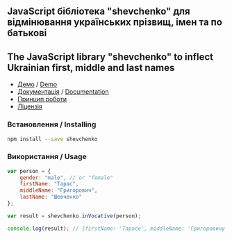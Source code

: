 ## JavaScript бібліотека "shevchenko" для відмінювання українських прізвищ, імен та по батькові

## The JavaScript library "shevchenko" to inflect Ukrainian first, middle and last names

* [Демо](http://shevchenko-js.tooleks.com/?lang=uk#demo) / [Demo](http://shevchenko-js.tooleks.com/?lang=en#demo)
* [Документація](https://github.com/tooleks/shevchenko-js/wiki/%5Buk%5D-%D0%94%D0%BE%D0%BA%D1%83%D0%BC%D0%B5%D0%BD%D1%82%D0%B0%D1%86%D1%96%D1%8F) / [Documentation](https://github.com/tooleks/shevchenko-js/wiki/%5Ben%5D-Documentation)
* [Принцип роботи](https://github.com/tooleks/shevchenko-js/wiki/%5Buk%5D-%D0%9F%D1%80%D0%B8%D0%BD%D1%86%D0%B8%D0%BF-%D1%80%D0%BE%D0%B1%D0%BE%D1%82%D0%B8)
* [Ліцензія](https://github.com/tooleks/shevchenko-js/blob/master/LICENSE)

### Встановлення / Installing

```bash
npm install --save shevchenko
```

### Використання / Usage

```JavaScript
var person = {
    gender: "male", // or "female"
    firstName: "Тарас",
    middleName: "Григорович",
    lastName: "Шевченко"
};

var result = shevchenko.inVocative(person);

console.log(result); // {firstName: 'Тарасе', middleName: 'Григоровичу', lastName: 'Шевченку'}
```
